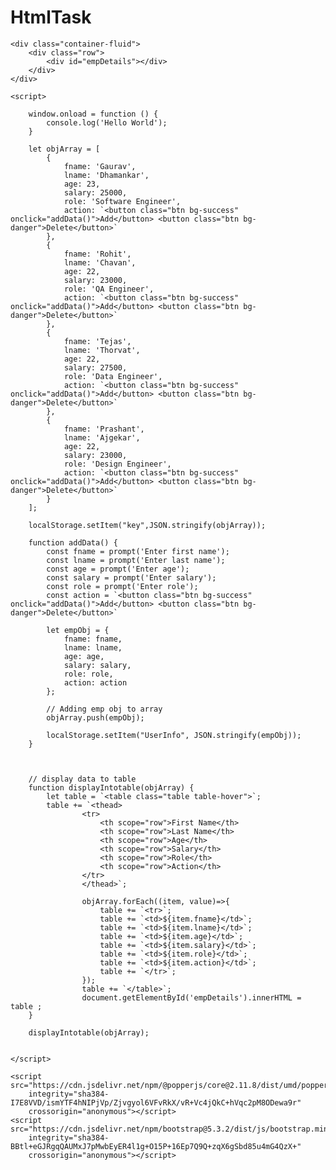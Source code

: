 # HtmlTask

<!DOCTYPE html>
<html lang="en">

<head>
    <meta charset="UTF-8">
    <meta name="viewport" content="width=device-width, initial-scale=1.0">
    <title>Document</title>
    <link href="https://cdn.jsdelivr.net/npm/bootstrap@5.3.2/dist/css/bootstrap.min.css" rel="stylesheet"
        integrity="sha384-T3c6CoIi6uLrA9TneNEoa7RxnatzjcDSCmG1MXxSR1GAsXEV/Dwwykc2MPK8M2HN" crossorigin="anonymous" />
    <script src="https://cdn.jsdelivr.net/npm/bootstrap@5.3.2/dist/js/bootstrap.bundle.min.js"
        integrity="sha384-C6RzsynM9kWDrMNeT87bh95OGNyZPhcTNXj1NW7RuBCsyN/o0jlpcV8Qyq46cDfL"
        crossorigin="anonymous"></script>
</head>

<body>


    <div class="container-fluid">
        <div class="row">
            <div id="empDetails"></div>
        </div>
    </div>

    <script>

        window.onload = function () {
            console.log('Hello World');
        }

        let objArray = [
            {
                fname: 'Gaurav',
                lname: 'Dhamankar',
                age: 23,
                salary: 25000,
                role: 'Software Engineer',
                action: `<button class="btn bg-success" onclick="addData()">Add</button> <button class="btn bg-danger">Delete</button>`
            },
            {
                fname: 'Rohit',
                lname: 'Chavan',
                age: 22,
                salary: 23000,
                role: 'QA Engineer',
                action: `<button class="btn bg-success" onclick="addData()">Add</button> <button class="btn bg-danger">Delete</button>`
            },
            {
                fname: 'Tejas',
                lname: 'Thorvat',
                age: 22,
                salary: 27500,
                role: 'Data Engineer',
                action: `<button class="btn bg-success" onclick="addData()">Add</button> <button class="btn bg-danger">Delete</button>`
            },
            {
                fname: 'Prashant',
                lname: 'Ajgekar',
                age: 22,
                salary: 23000,
                role: 'Design Engineer',
                action: `<button class="btn bg-success" onclick="addData()">Add</button> <button class="btn bg-danger">Delete</button>`
            }
        ];

        localStorage.setItem("key",JSON.stringify(objArray));

        function addData() {
            const fname = prompt('Enter first name');
            const lname = prompt('Enter last name');
            const age = prompt('Enter age');
            const salary = prompt('Enter salary');
            const role = prompt('Enter role');
            const action = `<button class="btn bg-success" onclick="addData()">Add</button> <button class="btn bg-danger">Delete</button>`

            let empObj = {
                fname: fname,
                lname: lname,
                age: age,
                salary: salary,
                role: role,
                action: action
            };

            // Adding emp obj to array
            objArray.push(empObj);

            localStorage.setItem("UserInfo", JSON.stringify(empObj));
        }

        

        // display data to table
        function displayIntotable(objArray) {
            let table = `<table class="table table-hover">`;
            table += `<thead>
                    <tr>
                        <th scope="row">First Name</th>
                        <th scope="row">Last Name</th>
                        <th scope="row">Age</th>
                        <th scope="row">Salary</th>
                        <th scope="row">Role</th>
                        <th scope="row">Action</th>
                    </tr>
                    </thead>`;

                    objArray.forEach((item, value)=>{
                        table += `<tr>`;
                        table += `<td>${item.fname}</td>`;
                        table += `<td>${item.lname}</td>`;
                        table += `<td>${item.age}</td>`;
                        table += `<td>${item.salary}</td>`;
                        table += `<td>${item.role}</td>`;
                        table += `<td>${item.action}</td>`;
                        table += `</tr>`;
                    });
                    table += `</table>`;
                    document.getElementById('empDetails').innerHTML = table ;
        }

        displayIntotable(objArray);


    </script>

    <script src="https://cdn.jsdelivr.net/npm/@popperjs/core@2.11.8/dist/umd/popper.min.js"
        integrity="sha384-I7E8VVD/ismYTF4hNIPjVp/Zjvgyol6VFvRkX/vR+Vc4jQkC+hVqc2pM8ODewa9r"
        crossorigin="anonymous"></script>
    <script src="https://cdn.jsdelivr.net/npm/bootstrap@5.3.2/dist/js/bootstrap.min.js"
        integrity="sha384-BBtl+eGJRgqQAUMxJ7pMwbEyER4l1g+O15P+16Ep7Q9Q+zqX6gSbd85u4mG4QzX+"
        crossorigin="anonymous"></script>
</body>

</html>
